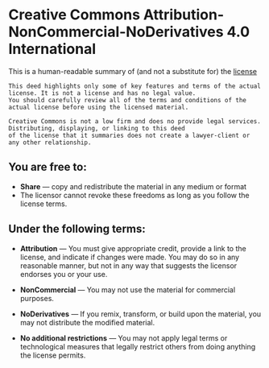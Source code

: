 # Creative Commons Attribution-NonCommercial-NoDerivatives 4.0 International

This is a human-readable summary of (and not a substitute for) the [license](https://creativecommons.org/licenses/by-nc-nd/4.0/legalcode)

    This deed highlights only some of key features and terms of the actual license. It is not a license and has no legal value. 
    You should carefully review all of the terms and conditions of the actual license before using the licensed material.

    Creative Commons is not a low firm and does no provide legal services. Distributing, displaying, or linking to this deed 
    of the license that it summaries does not create a lawyer-client or any other relationship.

## You are free to:

- **Share** — copy and redistribute the material in any medium or format
- The licensor cannot revoke these freedoms as long as you follow the license terms.

## Under the following terms:

- **Attribution** — You must give appropriate credit, provide a link to the license, and indicate if changes were made. You may do so in any reasonable manner, but not in any way that suggests the licensor endorses you or your use.

- **NonCommercial** — You may not use the material for commercial purposes.

- **NoDerivatives** — If you remix, transform, or build upon the material, you may not distribute the modified material.

- **No additional restrictions** — You may not apply legal terms or technological measures that legally restrict others from doing anything the license permits.


